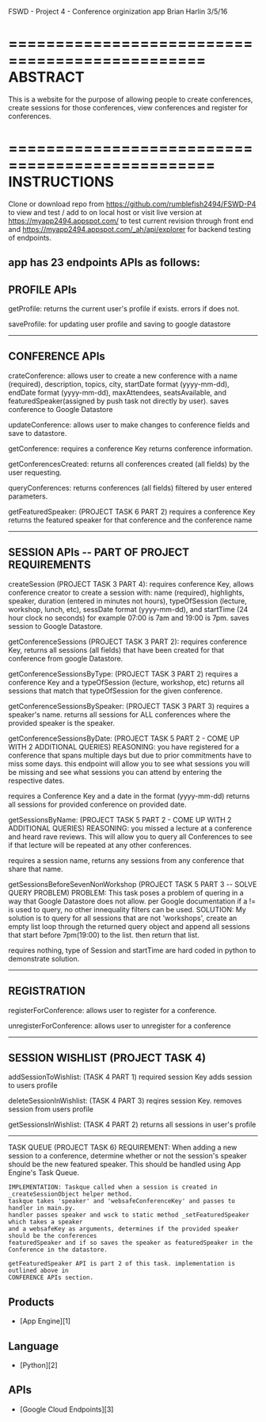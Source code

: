 FSWD - Project 4 - Conference orginization app
Brian Harlin
3/5/16

===============================================
ABSTRACT
===============================================
This is a website for the purpose of allowing people to create conferences, create sessions
for those conferences, view conferences and register for conferences.


================================================
INSTRUCTIONS
================================================
Clone or download repo from https://github.com/rumblefish2494/FSWD-P4 to view and test /
add to on local host or visit live version at https://myapp2494.appspot.com/ to test current
revision through front end and https://myapp2494.appspot.com/_ah/api/explorer for backend testing of endpoints.

app has 23 endpoints APIs as follows:
--------------------------
PROFILE APIs
--------------------------
getProfile:
returns the current user's profile if exists.
errors if does not.

saveProfile:
for updating user profile and saving to google datastore

--------------------------
CONFERENCE APIs
--------------------------

crateConference:
allows user to create a new conference with a name (required),
description, topics, city, startDate format (yyyy-mm-dd), endDate format (yyyy-mm-dd), maxAttendees,
seatsAvailable, and featuredSpeaker(assigned by push task not directly by user).
saves conference to Google Datastore

updateConference:
allows user to make changes to conference fields and save to datastore.

getConference:
requires a conference Key returns conference information.

getConferencesCreated:
returns all conferences created (all fields) by the user requesting.

queryConferences:
returns conferences (all fields) filtered by user entered parameters.

getFeaturedSpeaker: (PROJECT TASK 6 PART 2)
requires a conference Key returns the featured speaker for that conference and the
conference name

--------------------------
SESSION APIs -- PART OF PROJECT REQUIREMENTS
--------------------------
createSession (PROJECT TASK 3 PART 4):
requires conference Key, allows conference creator to create a session with:
name (required), highlights, speaker, duration (entered in minutes not hours),
typeOfSession (lecture, workshop, lunch, etc), sessDate format (yyyy-mm-dd), and startTime (24 hour clock no seconds)
for example 07:00 is 7am and 19:00 is 7pm.
saves session to Google Datastore.

getConferenceSessions (PROJECT TASK 3 PART 2):
requires conference Key, returns all sessions (all fields) that have been created
for that conference from google Datastore.

getConferenceSessionsByType: (PROJECT TASK 3 PART 2)
requires a conference Key and a typeOfSession (lecture, workshop, etc) returns all sessions
that match that typeOfSession for the given conference.

getConferenceSessionsBySpeaker: (PROJECT TASK 3 PART 3)
requires a speaker's name. returns all sessions for ALL conferences where the provided speaker is the speaker.

getConferenceSessionsByDate: (PROJECT TASK 5 PART 2 - COME UP WITH 2 ADDITIONAL QUERIES)
	REASONING: you have registered for a conference that spans multiple days but due to prior commitments have to miss some days. this endpoint will allow you to see what sessions you will
	be missing and see what sessions you can attend by entering the respective dates.

requires a Conference Key and a date in the format (yyyy-mm-dd) returns all sessions for
provided conference on provided date.

getSessionsByName: (PROJECT TASK 5 PART 2 - COME UP WITH 2 ADDITIONAL QUERIES)
	REASONING: you missed a lecture at a conference and heard rave reviews. This will
	allow you to query all Conferences to see if that lecture will be repeated at
	any other conferences.

requires a session name, returns any sessions from any conference that share that name.

getSessionsBeforeSevenNonWorkshop (PROJECT TASK 5 PART 3 -- SOLVE QUERY PROBLEM)
	PROBLEM: This task poses a problem of quering in a way that Google Datastore does not allow.
	per Google documentation if a != is used to query, no other innequality filters can be used.
	SOLUTION: My solution is to query for all sessions that are not 'workshops', create an empty list
	loop through the returned query object and append all sessions that start before 7pm(19:00) to
	the list. then return that list.

requires nothing, type of Session and startTime are hard coded in python to demonstrate solution.

--------------------------
REGISTRATION
--------------------------
registerForConference:
allows user to register for a conference.

unregisterForConference:
allows user to unregister for a conference

--------------------------
SESSION WISHLIST (PROJECT TASK 4)
--------------------------
addSessionToWishlist: (TASK 4 PART 1)
required session Key adds session to users profile

deleteSessionInWishlist: (TASK 4 PART 3)
reqires session Key. removes session from users profile

getSessionsInWishlist: (TASK 4 PART 2)
returns all sessions in user's profile

--------------------------
TASK QUEUE (PROJECT TASK 6)
	REQUIREMENT: When adding a new session to a conference, determine whether or not the session's speaker should be the new featured speaker. This should be handled using App Engine's Task Queue.

	IMPLEMENTATION: Taskque called when a session is created in _createSessionObject helper method.
	taskque takes 'speaker' and 'websafeConferenceKey' and passes to handler in main.py.
	handler passes speaker and wsck to static method _setFeaturedSpeaker which takes a speaker
	and a websafeKey as arguments, determines if the provided speaker should be the conferences
	featuredSpeaker and if so saves the speaker as featuredSpeaker in the Conference in the datastore.

	getFeaturedSpeaker API is part 2 of this task. implementation is outlined above in
	CONFERENCE APIs section.

## Products
- [App Engine][1]

## Language
- [Python][2]

## APIs
- [Google Cloud Endpoints][3]

